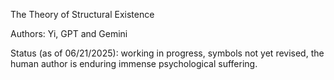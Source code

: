 The Theory of Structural Existence

Authors: Yi, GPT and Gemini

Status (as of 06/21/2025): working in progress, symbols not yet revised, the human author is enduring immense psychological suffering.

